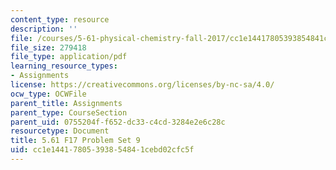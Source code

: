 ```yaml
---
content_type: resource
description: ''
file: /courses/5-61-physical-chemistry-fall-2017/cc1e14417805393854841cebd02cfc5f_MIT5_61F17_pset9.pdf
file_size: 279418
file_type: application/pdf
learning_resource_types:
- Assignments
license: https://creativecommons.org/licenses/by-nc-sa/4.0/
ocw_type: OCWFile
parent_title: Assignments
parent_type: CourseSection
parent_uid: 0755204f-f652-dc33-c4cd-3284e2e6c28c
resourcetype: Document
title: 5.61 F17 Problem Set 9
uid: cc1e1441-7805-3938-5484-1cebd02cfc5f
---
```


